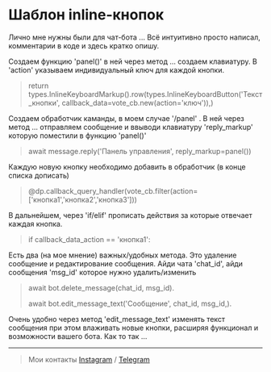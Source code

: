 # Шаблон inline-кнопок
Лично мне нужны были для чат-бота ... Всё интуитивно просто написал, комментарии в коде и здесь кратко опишу.

Создаем функцию 'panel()' в ней через метод ... создаем клавиатуру. В 'action' указываем индивидуальный ключ для каждой кнопки.
> return types.InlineKeyboardMarkup().row(types.InlineKeyboardButton('Текст_кнопки', callback_data=vote_cb.new(action='ключ')),)

Создаем обработчик каманды, в моем случае '/panel' . В ней через метод ... отправляем сообщение и ввыводи клавиатуру 'reply_markup' которую поместили в функцию 'panel()'
> await message.reply('Панель управления', reply_markup=panel())

Каждую новую кнопку необходимо добавить в обработчик (в конце списка дописать) 
> @dp.callback_query_handler(vote_cb.filter(action=['кнопка1','кнопка2','кнопка3']))

В дальнейшем, через 'if/elif' прописать действия за которые отвечает каждая кнопка.
> if callback_data_action == 'кнопка1':

Есть два (на мое мнение) важных/удобных метода. Это удаление сообщение и редактирование сообщения. Айди чата 'chat_id', айди сообщения 'msg_id' которое нужно удалить/изменить
> await bot.delete_message(chat_id, msg_id).
> 
> await bot.edit_message_text('Сообщение', chat_id, msg_id,).

Очень удобно через метод 'edit_message_text' изменять текст сообщения при этом влаживать новые кнопки, расширяя функционал и возможности вашего бота. Как то так ...

---

> Мои контакты [Instagram](https://www.instagram.com/just.gray) / [Telegram](https://t.me/justgrayy)
